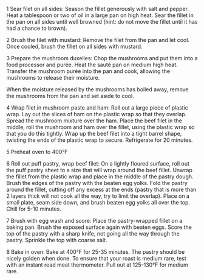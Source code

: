 1 
Sear filet on all sides:
Season the fillet generously with salt and pepper. Heat a tablespoon or two of oil in a large pan on high heat. Sear the fillet in the pan on all sides until well browned (hint: do not move the fillet until it has had a chance to brown).

2
Brush the filet with mustard:
Remove the filet from the pan and let cool. Once cooled, brush the fillet on all sides with mustard.

3
Prepare the mushroom duxelles:
Chop the mushrooms and put them into a food processor and purée. Heat the sauté pan on medium high heat. Transfer the mushroom purée into the pan and cook, allowing the mushrooms to release their moisture.

When the moisture released by the mushrooms has boiled away, remove the mushrooms from the pan and set aside to cool.

4
Wrap filet in mushroom paste and ham:
Roll out a large piece of plastic wrap. Lay out the slices of ham on the plastic wrap so that they overlap. Spread the mushroom mixture over the ham.
Place the beef filet in the middle, roll the mushroom and ham over the fillet, using the plastic wrap so that you do this tightly.
Wrap up the beef filet into a tight barrel shape, twisting the ends of the plastic wrap to secure. Refrigerate for 20 minutes.

5
Preheat oven to 400°F

6
Roll out puff pastry, wrap beef filet:
On a lightly floured surface, roll out the puff pastry sheet to a size that will wrap around the beef fillet.
Unwrap the fillet from the plastic wrap and place in the middle of the pastry dough. Brush the edges of the pastry with the beaten egg yolks.
Fold the pastry around the fillet, cutting off any excess at the ends (pastry that is more than 2 layers thick will not cook all the way, try to limit the overlap).
Place on a small plate, seam side down, and brush beaten egg yolks all over the top. Chill for 5-10 minutes.



7
Brush with egg wash and score:
Place the pastry-wrapped fillet on a baking pan. Brush the exposed surface again with beaten eggs.
Score the top of the pastry with a sharp knife, not going all the way through the pastry. Sprinkle the top with coarse salt.


8
Bake in oven:
Bake at 400°F for 25-35 minutes. The pastry should be nicely golden when done. To ensure that your roast is medium rare, test with an instant read meat thermometer. Pull out at 125-130°F for medium rare.